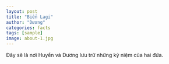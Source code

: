 ```yaml
---
layout: post
title: "Biển Lagi"
author: "Dương"
categories: facts
tags: [sample]
image: about-1.jpg
---
```


Đây sẽ là nơi Huyền và Dương lưu trữ những kỷ niệm của hai đứa.
